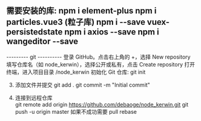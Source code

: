需要安装的库:
npm i element-plus 
npm i particles.vue3  (粒子库)
npm i --save vuex-persistedstate
npm i axios --save
npm i wangeditor --save
------------------------

--------- git ----------
    登录 GitHub。点击右上角的 +，选择 New repository
    填写仓库名（如 node_kerwin），选择公开或私有，点击 Create repository
    打开终端，进入项目目录 /node_kerwin
    初始化 Git 仓库: git init

3. 添加文件并提交
    git add .
    git commit -m "Initial commit"

4. 连接到远程仓库  
    git remote add origin https://github.com/debaoge/node_kerwin.git
    git push -u origin master
    如果不成功需要 pull rebase